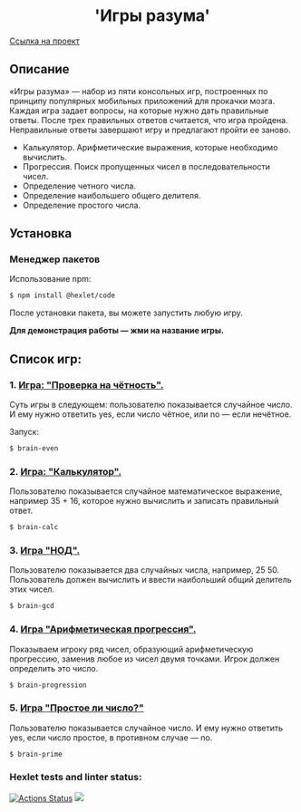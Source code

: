<h1 style="text-align: center;">'Игры разума'</h1>

<a href="https://ru.hexlet.io/programs/frontend/projects/44">Ссылка на проект</a>

## Описание

«Игры разума» — набор из пяти консольных игр, построенных по принципу популярных мобильных приложений для прокачки мозга. Каждая игра задает вопросы, на которые нужно дать правильные ответы. После трех правильных ответов считается, что игра пройдена. Неправильные ответы завершают игру и предлагают пройти ее заново.

- Калькулятор. Арифметические выражения, которые необходимо вычислить.
- Прогрессия. Поиск пропущенных чисел в последовательности чисел.
- Определение четного числа.
- Определение наибольшего общего делителя.
- Определение простого числа.

## Установка

### Менеджер пакетов

Использование npm:

```bash
$ npm install @hexlet/code
```

После установки пакета, вы можете запустить любую игру.

**Для демонстрация работы — жми на название игры.**

## Список игр:

### 1. <a href="https://asciinema.org/a/Fj5gEV39uysKHdmoAkOqfck7I">Игра: "Проверка на чётность".</a>

Суть игры в следующем: пользователю показывается случайное число. И ему нужно ответить yes, если число чётное, или no — если нечётное.

Запуск:

```bash
$ brain-even
```

### 2. <a href="https://asciinema.org/a/FIs4NOpC9RDLL8PgB6m31T2L3">Игра: "Калькулятор".</a>

Пользователю показывается случайное математическое выражение, например 35 + 16, которое нужно вычислить и записать правильный ответ.

```bash
$ brain-calc
```

### 3. <a href="https://asciinema.org/a/D1rUCsS9dyYfbQ4SDUWicfRNW">Игра "НОД".</a>

Пользователю показывается два случайных числа, например, 25 50. Пользователь должен вычислить и ввести наибольший общий делитель этих чисел.

```bash
$ brain-gcd
```

### 4. <a href="https://asciinema.org/a/cpjKTH3OXbzKKlpgJInqhpNeI">Игра "Арифметическая прогрессия".</a>

Показываем игроку ряд чисел, образующий арифметическую прогрессию, заменив любое из чисел двумя точками. Игрок должен определить это число.

```bash
$ brain-progression
```

### 5. <a href="https://asciinema.org/a/0THMckZFd0PGa5s9tx1RN3pDM">Игра "Простое ли число?"</a>

Пользователю показывается случайное число. И ему нужно ответить yes, если число простое, в противном случае — no.

```bash
$ brain-prime
```

### Hexlet tests and linter status:

[![Actions Status](https://github.com/zebpaa/frontend-project-44/actions/workflows/hexlet-check.yml/badge.svg)](https://github.com/zebpaa/frontend-project-44/actions) <a href="https://codeclimate.com/github/zebpaa/frontend-project-44/maintainability"><img src="https://api.codeclimate.com/v1/badges/cfa5c1933860f91e9f90/maintainability" /></a>
